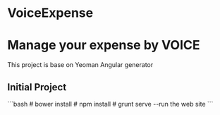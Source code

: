 VoiceExpense
============

<h1>Manage your expense by VOICE</h1>

This project is base on Yeoman Angular generator

<h2> Initial Project </h2>
```bash 
# bower install
# npm install
# grunt serve  --run the web site
```





